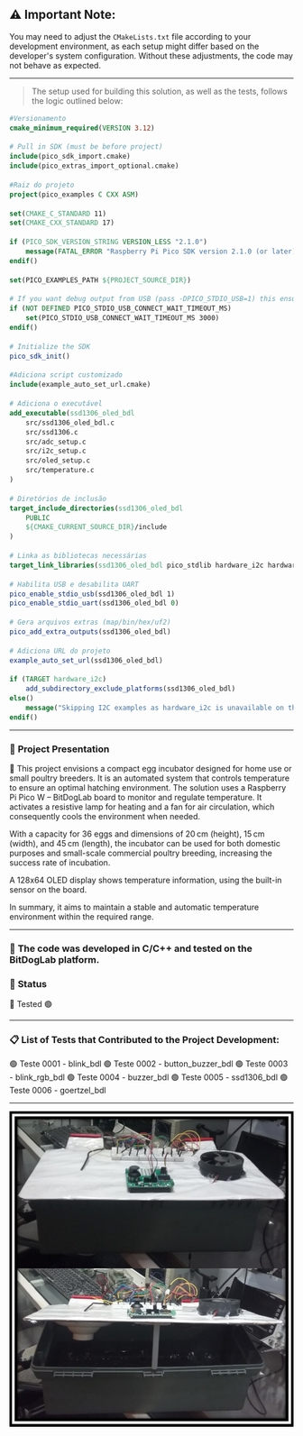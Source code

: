 ## ⚠️ Important Note:
You may need to adjust the `CMakeLists.txt` file according to your development environment, as each setup might differ based on the developer's system configuration. Without these adjustments, the code may not behave as expected.

---

> The setup used for building this solution, as well as the tests, follows the logic outlined below:

```cmake
#Versionamento
cmake_minimum_required(VERSION 3.12)

# Pull in SDK (must be before project)
include(pico_sdk_import.cmake)
include(pico_extras_import_optional.cmake)

#Raiz do projeto
project(pico_examples C CXX ASM)

set(CMAKE_C_STANDARD 11)
set(CMAKE_CXX_STANDARD 17)

if (PICO_SDK_VERSION_STRING VERSION_LESS "2.1.0")
    message(FATAL_ERROR "Raspberry Pi Pico SDK version 2.1.0 (or later) required. Your version is ${PICO_SDK_VERSION_STRING}")
endif()

set(PICO_EXAMPLES_PATH ${PROJECT_SOURCE_DIR})

# If you want debug output from USB (pass -DPICO_STDIO_USB=1) this ensures you don't lose any debug output while USB is set up
if (NOT DEFINED PICO_STDIO_USB_CONNECT_WAIT_TIMEOUT_MS)
    set(PICO_STDIO_USB_CONNECT_WAIT_TIMEOUT_MS 3000)
endif()

# Initialize the SDK
pico_sdk_init()

#Adiciona script customizado
include(example_auto_set_url.cmake)

# Adiciona o executável
add_executable(ssd1306_oled_bdl
    src/ssd1306_oled_bdl.c
    src/ssd1306.c
    src/adc_setup.c
    src/i2c_setup.c
    src/oled_setup.c
    src/temperature.c
)

# Diretórios de inclusão
target_include_directories(ssd1306_oled_bdl
    PUBLIC
    ${CMAKE_CURRENT_SOURCE_DIR}/include
)

# Linka as bibliotecas necessárias
target_link_libraries(ssd1306_oled_bdl pico_stdlib hardware_i2c hardware_adc)

# Habilita USB e desabilita UART
pico_enable_stdio_usb(ssd1306_oled_bdl 1)
pico_enable_stdio_uart(ssd1306_oled_bdl 0)

# Gera arquivos extras (map/bin/hex/uf2)
pico_add_extra_outputs(ssd1306_oled_bdl)

# Adiciona URL do projeto
example_auto_set_url(ssd1306_oled_bdl)

if (TARGET hardware_i2c)
    add_subdirectory_exclude_platforms(ssd1306_oled_bdl)
else()
    message("Skipping I2C examples as hardware_i2c is unavailable on this platform")
endif()
```
___
### 🚀 **Project Presentation**

📌 This project envisions a compact egg incubator designed for home use or small poultry breeders. It is an automated system that controls temperature to ensure an optimal hatching environment. The solution uses a Raspberry Pi Pico W – BitDogLab board to monitor and regulate temperature. It activates a resistive lamp for heating and a fan for air circulation, which consequently cools the environment when needed.

With a capacity for 36 eggs and dimensions of 20 cm (height), 15 cm (width), and 45 cm (length), the incubator can be used for both domestic purposes and small-scale commercial poultry breeding, increasing the success rate of incubation.

A 128x64 OLED display shows temperature information, using the built-in sensor on the board.

In summary, it aims to maintain a stable and automatic temperature environment within the required range.
___

### 📝 **The code was developed in C/C++ and tested on the BitDogLab platform.**

### 🔧 **Status**

 🚧 Tested 🟢
___

### 📋 **List of Tests that Contributed to the Project Development:**

🟢 Teste 0001 - blink_bdl
🟢 Teste 0002 - button_buzzer_bdl
🟢 Teste 0003 - blink_rgb_bdl
🟢 Teste 0004 - buzzer_bdl
🟢 Teste 0005 - ssd1306_bdl
🟢 Teste 0006 - goertzel_bdl
___
![Projeto final - EcloPiu-Piu](EcloPiu-Piu.jpg)
